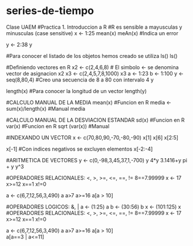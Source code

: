# series-de-tiempo
Clase UAEM
#Practica 1. Introduccion a R
#R es sensible a mayusculas y minusculas (case sensitive)
x <- 1:25
mean(x)
meAn(x)
#Indica un error

y <- 2:38
y

#Para conocer el listado de los objetos hemos creado se utiliza ls()
ls()

#Definiendo vectores en R
x2 <- c(2,4,6,8)        # El simbolo <- se denomina vector de asignacion
x2
x3 <- c(2,4,5,7,8,1000)
x3
a <- 1:23
b <- 1:100
y <- seq(8,80,4)      #Creo una secuencia de 8 a 80 con intervalo 4 
y

length(x)             #Para conocer la longitud de un vector
length(y)

#CALCULO MANUAL DE LA MEDIA 
mean(x)               #Funcion en R
media <- sum(x)/length(x)   #Manual
media

#CALCULO MANUAL DE LA DESVIACION ESTANDAR 
sd(x)               #Funcion en R
var(x)              #Funcion en R
sqrt (var(x))   #Manual

#INDEXANDO UN VECTOR
x <- c(70,80,90,-70,-80,-90)
x[1]
x[6]
x[2:5]

x[-1]               #Con indices negativos se excluyen elementos
x[-2:-4]

#ARITMETICA DE VECTORES
y <- c(0,-98,3,45,37,1,-700)
y
4*y
3.1416+y
pi + y
y^3

#OPERADORES RELACIONALES: <, >, >=, <=, ==, !=
8==7.99999
x <- 17
x>=12
x==1
x!=0

a <- c(6,7,12,56,3,490)
a
a>7
a>=16
a[a > 10]  
  
#OPERADORES LOGICOS: &, |
a <- (1:25)
a
b <- (30:56)
b
x <- (101:125)
x
#OPERADORES RELACIONALES: <, >, >=, <=, ==, !=
8==7.99999
x <- 17
x>=12
x==1
x!=0

a <- c(6,7,12,56,3,490)
a
a>7
a>=16
a[a > 10]  
a[a==3 | a<=11] 
